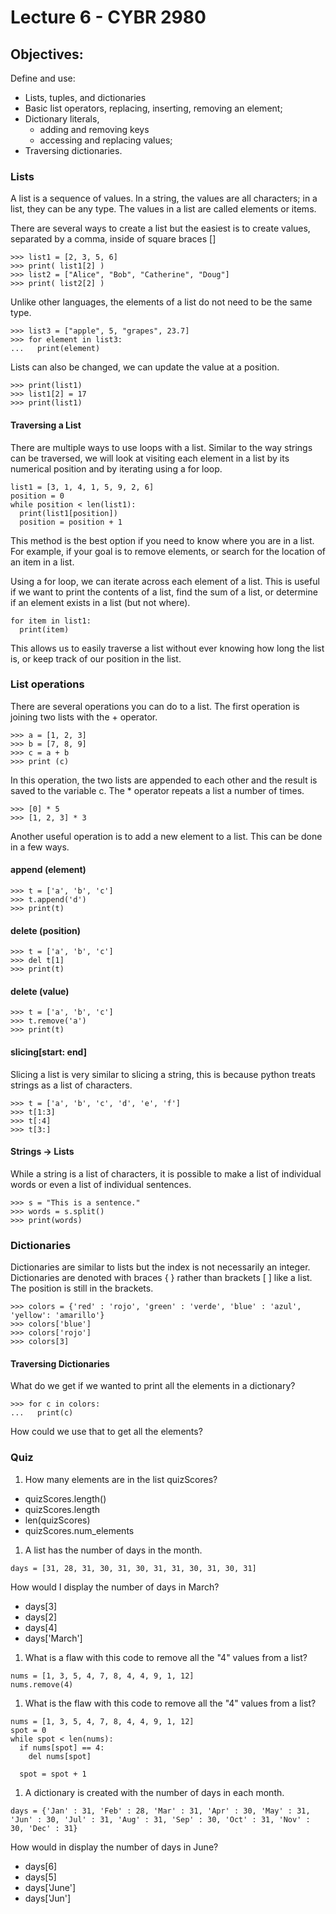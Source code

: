 # Lecture 6 - CYBR 2980
## Objectives:
Define and use:
- Lists, tuples, and dictionaries
- Basic list operators, replacing, inserting,
removing an element;
- Dictionary literals,
  - adding and removing keys
  - accessing and replacing values;
- Traversing dictionaries.

### Lists
A list is a sequence of values. In a string, the values are all characters; in a list, they can be any type. The values in a list are called elements or items.

There are several ways to create a list but the easiest is to create values, separated by a comma, inside of square braces []

```
>>> list1 = [2, 3, 5, 6]
>>> print( list1[2] )
>>> list2 = ["Alice", "Bob", "Catherine", "Doug"]
>>> print( list2[2] )
```  

Unlike other languages, the elements of a list do not need to be the same type.
```
>>> list3 = ["apple", 5, "grapes", 23.7]
>>> for element in list3:
...   print(element)
```  
Lists can also be changed, we can update the value at a position.
```
>>> print(list1)
>>> list1[2] = 17
>>> print(list1)
```
#### Traversing a List
There are multiple ways to use loops with a list. Similar to the way strings can be traversed, we will look at visiting each element in a list by its numerical position and by iterating using a for loop.
```
list1 = [3, 1, 4, 1, 5, 9, 2, 6]
position = 0
while position < len(list1):
  print(list1[position])
  position = position + 1
```
This method is the best option if you need to know where you are in a list. For example, if your goal is to remove elements, or search for the location of an item in a list.

Using a for loop, we can iterate across each element of a list. This is useful if we want to print the contents of a list, find the sum of a list, or determine if an element exists in a list (but not where).
```
for item in list1:
  print(item)
```
This allows us to easily traverse a list without ever knowing how long the list is, or keep track of our position in the list.

### List operations
There are several operations you can do to a list. The first operation is joining two lists with the + operator.
```
>>> a = [1, 2, 3]
>>> b = [7, 8, 9]
>>> c = a + b
>>> print (c)
```
In this operation, the two lists are appended to each other and the result is saved to the variable c.
The * operator repeats a list a number of times.
```
>>> [0] * 5
>>> [1, 2, 3] * 3
```

Another useful operation is to add a new element to a list. This can be done in a few ways.
#### append (element)
```
>>> t = ['a', 'b', 'c']
>>> t.append('d')
>>> print(t)
```

#### delete (position)
```
>>> t = ['a', 'b', 'c']
>>> del t[1]
>>> print(t)
```
#### delete (value)
```
>>> t = ['a', 'b', 'c']
>>> t.remove('a')
>>> print(t)
```

#### slicing[start: end]
Slicing a list is very similar to slicing a string, this is because python treats strings as a list of characters.
```
>>> t = ['a', 'b', 'c', 'd', 'e', 'f']
>>> t[1:3]
>>> t[:4]
>>> t[3:]
```
#### Strings -> Lists
While a string is a list of characters, it is possible to make a list of individual words or even a list of individual sentences.
```
>>> s = "This is a sentence."
>>> words = s.split()
>>> print(words)
```

### Dictionaries
Dictionaries are similar to lists but the index is not necessarily an integer. Dictionaries are denoted with braces { } rather than brackets [ ] like a list. The position is still in the brackets.
```
>>> colors = {'red' : 'rojo', 'green' : 'verde', 'blue' : 'azul', 'yellow': 'amarillo'}
>>> colors['blue']
>>> colors['rojo']
>>> colors[3]
```
#### Traversing Dictionaries
What do we get if we wanted to print all the elements in a dictionary?
```
>>> for c in colors:
...   print(c)
```
How could we use that to get all the elements?

### Quiz
1. How many elements are in the list quizScores?
  - quizScores.length()
  - quizScores.length
  - len(quizScores)
  - quizScores.num_elements
1. A list has the number of days in the month.
```
days = [31, 28, 31, 30, 31, 30, 31, 31, 30, 31, 30, 31]
```
  How would I display the number of days in March?
  - days[3]
  - days[2]
  - days[4]
  - days['March']
1. What is a flaw with this code to remove all the "4" values from a list?
```
nums = [1, 3, 5, 4, 7, 8, 4, 4, 9, 1, 12]
nums.remove(4)
```
1. What is the flaw with this code to remove all the "4" values from a list?
```
nums = [1, 3, 5, 4, 7, 8, 4, 4, 9, 1, 12]
spot = 0
while spot < len(nums):
  if nums[spot] == 4:
    del nums[spot]

  spot = spot + 1
```  
1. A dictionary is created with the number of days in each month.
```
days = {'Jan' : 31, 'Feb' : 28, 'Mar' : 31, 'Apr' : 30, 'May' : 31, 'Jun' : 30, 'Jul' : 31, 'Aug' : 31, 'Sep' : 30, 'Oct' : 31, 'Nov' : 30, 'Dec' : 31}
```
How would in display the number of days in June?
- days[6]
- days[5]
- days['June']
- days['Jun']
